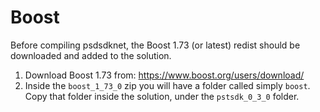 # Boost

Before compiling psdsdknet, the Boost 1.73 (or latest) redist should be downloaded and added to the solution.

1. Download Boost 1.73 from: https://www.boost.org/users/download/
2. Inside the `boost_1_73_0` zip you will have a folder called simply `boost`. Copy that folder inside the solution, under the `pstsdk_0_3_0` folder. 


